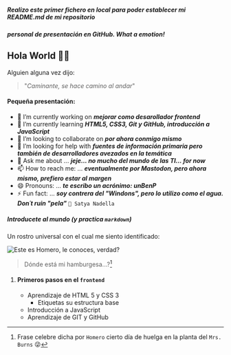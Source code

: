 ##### Realizo este primer fichero en local para poder establecer mi README.md de mi repositorio
##### personal de presentación en GitHub. What a emotion!

## Hola World 👋🙃

Alguien alguna vez dijo: 
> "_Caminante, se hace camino al andar_"

<!-- # CarlosAStabile/CarlosAStabile** is a ✨ _special_ ✨ repository because its `README.md` (this file) appears on your GitHub profile. -->

<!-- # Here are some ideas to get you started: -->

#### Pequeña presentación:

- 🔭 I’m currently working on **_mejorar como desarollador frontend_**
- 🌱 I’m currently learning **_HTML5, CSS3, Git y GitHub, introducción a JavaScript_**
- 👯 I’m looking to collaborate on **_por ahora conmigo mismo_**
- 🤔 I’m looking for help with **_fuentes de información primaria pero también de desarrolladores avezados en la temática_**
- 💬 Ask me about ... **_jeje... no mucho del mundo de las TI... for now_**
- 📫 How to reach me: ... **_eventualmente por Mastodon, pero ahora mismo, prefiero estar al margen_**
- 😄 Pronouns: ... **_te escribo un acrónimo: unBenP_**
- ⚡ Fun fact: ... **_soy contrera del "Windons", pero lo utilizo como el agua. Don´t ruin "pela"_** `🤍 Satya Nadella`

##### Introducete al mundo (y practica `markdown`)
Un rostro universal con el cual me siento identificado:

![Este es Homero, le conoces, verdad?](./assets/imgs/HOMEROSS.png)
> Dónde está mi hamburgesa...?[^1]

[^1]: Frase celebre dicha por `Homero` cierto día de huelga en la planta del `Mrs. Burns` 😜

1. #### Primeros pasos en el `frontend`
    - Aprendizaje de HTML 5 y CSS 3
        - Etiquetas su estructura base
    - Introducción a JavaScript
    - Aprendizaje de GIT y GitHub
